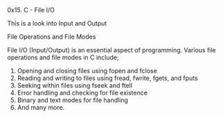 0x15. C - File I/O

This is a look into Input and Output

File Operations and File Modes

File I/O (Input/Output) is an essential aspect of programming. Various file operations and file modes in C include;

1. Opening and closing files using fopen and fclose
2. Reading and writing to files using fread, fwrite, fgets, and fputs
3. Seeking within files using fseek and ftell
4. Error handling and checking for file existence
5. Binary and text modes for file handling
6. And many more.
